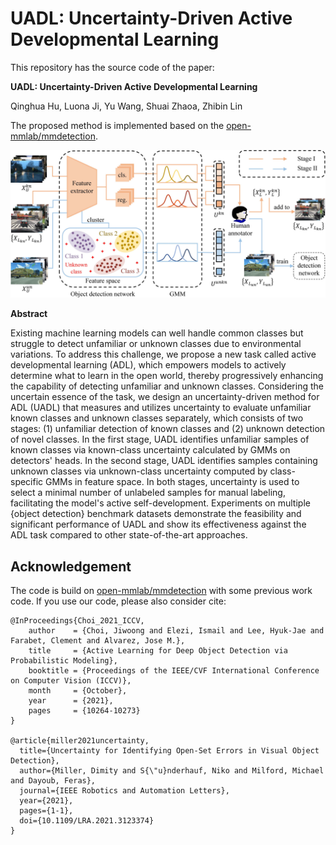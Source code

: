 # UADL: Uncertainty-Driven Active Developmental Learning

This repository has the source code of the paper: 

**UADL: Uncertainty-Driven Active Developmental Learning**

Qinghua Hu, Luona Ji, Yu Wang, Shuai Zhaoa, Zhibin Lin

The proposed method is implemented based on the [open-mmlab/mmdetection](https://github.com/open-mmlab/mmdetection).

![UADL](UADL.jpg)


**Abstract**

Existing machine learning models can well handle common classes but struggle to detect unfamiliar or unknown classes due to environmental variations. To address this challenge, we propose a new task called active developmental learning (ADL), which empowers models to actively determine what to learn in the open world, thereby progressively enhancing the capability of detecting unfamiliar and unknown classes. Considering the uncertain essence of the task, we design an uncertainty-driven method for ADL (UADL) that measures and utilizes uncertainty to evaluate unfamiliar known classes and unknown classes separately, which consists of two stages: (1) unfamiliar detection of known classes and (2) unknown detection of novel classes. In the first stage, UADL identifies unfamiliar samples of known classes via known-class uncertainty calculated by GMMs on detectors' heads. In the second stage, UADL identifies samples containing unknown classes via unknown-class uncertainty computed by class-specific GMMs in feature space. In both stages, uncertainty is used to select a minimal number of unlabeled samples for manual labeling, facilitating the model's active self-development. Experiments on multiple {object detection} benchmark datasets demonstrate the feasibility and significant performance of UADL and show its effectiveness against the ADL task compared to other state-of-the-art approaches.

## Acknowledgement 
The code is build on [open-mmlab/mmdetection](https://github.com/open-mmlab/mmdetection) with some previous work code. If you use our code, please also consider cite:
```
@InProceedings{Choi_2021_ICCV,
    author    = {Choi, Jiwoong and Elezi, Ismail and Lee, Hyuk-Jae and Farabet, Clement and Alvarez, Jose M.},
    title     = {Active Learning for Deep Object Detection via Probabilistic Modeling},
    booktitle = {Proceedings of the IEEE/CVF International Conference on Computer Vision (ICCV)},
    month     = {October},
    year      = {2021},
    pages     = {10264-10273}
}

@article{miller2021uncertainty,
  title={Uncertainty for Identifying Open-Set Errors in Visual Object Detection},
  author={Miller, Dimity and S{\"u}nderhauf, Niko and Milford, Michael and Dayoub, Feras},
  journal={IEEE Robotics and Automation Letters}, 
  year={2021},
  pages={1-1},
  doi={10.1109/LRA.2021.3123374}
}
```
